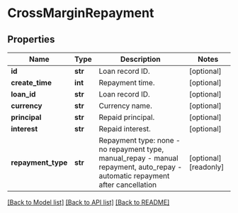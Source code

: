 # CrossMarginRepayment

## Properties
Name | Type | Description | Notes
------------ | ------------- | ------------- | -------------
**id** | **str** | Loan record ID. | [optional] 
**create_time** | **int** | Repayment time. | [optional] 
**loan_id** | **str** | Loan record ID. | [optional] 
**currency** | **str** | Currency name. | [optional] 
**principal** | **str** | Repaid principal. | [optional] 
**interest** | **str** | Repaid interest. | [optional] 
**repayment_type** | **str** | Repayment type: none - no repayment type, manual_repay - manual repayment, auto_repay - automatic repayment after cancellation | [optional] [readonly] 

[[Back to Model list]](../README.md#documentation-for-models) [[Back to API list]](../README.md#documentation-for-api-endpoints) [[Back to README]](../README.md)



